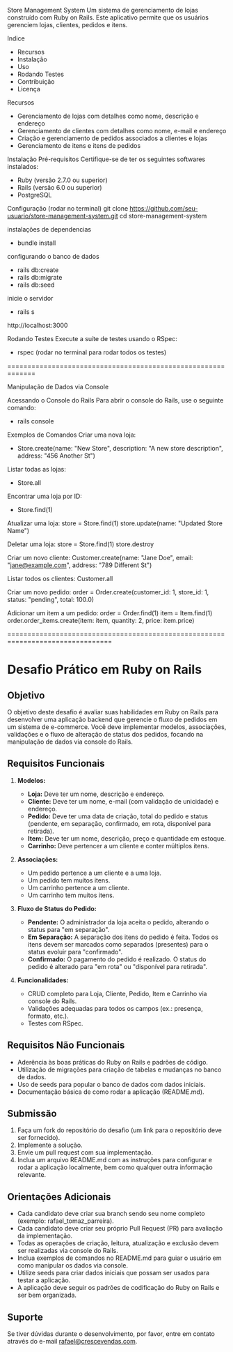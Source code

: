 Store Management System
Um sistema de gerenciamento de lojas construído com Ruby on Rails. Este aplicativo permite que os usuários gerenciem lojas, clientes, pedidos e itens.

Indice
 - Recursos
 - Instalação
 - Uso
 - Rodando Testes
 - Contribuição
 - Licença

 Recursos
 - Gerenciamento de lojas com detalhes como nome, descrição e endereço
 - Gerenciamento de clientes com detalhes como nome, e-mail e endereço
 - Criação e gerenciamento de pedidos associados a clientes e lojas
 - Gerenciamento de itens e itens de pedidos

 Instalação
 Pré-requisitos
 Certifique-se de ter os seguintes softwares instalados:

 - Ruby (versão 2.7.0 ou superior)
 - Rails (versão 6.0 ou superior)
 - PostgreSQL

 Configuração (rodar no terminal)
  git clone https://github.com/seu-usuario/store-management-system.git
  cd store-management-system

instalações de dependencias
  - bundle install

configurando o banco de dados

  - rails db:create
  - rails db:migrate
  - rails db:seed

inicie o servidor

 - rails s

http://localhost:3000

Rodando Testes
Execute a suíte de testes usando o RSpec:

 - rspec (rodar no terminal para rodar todos os testes)

=============================================================

 Manipulação de Dados via Console

 Acessando o Console do Rails
 Para abrir o console do Rails, use o seguinte comando:

  - rails console

 Exemplos de Comandos
 Criar uma nova loja:
  - Store.create(name: "New Store", description: "A new store description", address: "456 Another St")

 Listar todas as lojas:
  - Store.all

 Encontrar uma loja por ID:
  - Store.find(1)

 Atualizar uma loja:
  store = Store.find(1)
  store.update(name: "Updated Store Name")

 Deletar uma loja:
  store = Store.find(1)
  store.destroy

 Criar um novo cliente:
  Customer.create(name: "Jane Doe", email: "jane@example.com", address: "789 Different St")

 Listar todos os clientes:
  Customer.all

 Criar um novo pedido:
  order = Order.create(customer_id: 1, store_id: 1, status: "pending", total: 100.0)

 Adicionar um item a um pedido:
  order = Order.find(1)
  item = Item.find(1)
  order.order_items.create(item: item, quantity: 2, price: item.price)



================================================================================

# Desafio Prático em Ruby on Rails

## Objetivo
O objetivo deste desafio é avaliar suas habilidades em Ruby on Rails para desenvolver uma aplicação backend que gerencie o fluxo de pedidos em um sistema de e-commerce. Você deve implementar modelos, associações, validações e o fluxo de alteração de status dos pedidos, focando na manipulação de dados via console do Rails.

## Requisitos Funcionais
1. **Modelos:**
   - **Loja:** Deve ter um nome, descrição e endereço.
   - **Cliente:** Deve ter um nome, e-mail (com validação de unicidade) e endereço.
   - **Pedido:** Deve ter uma data de criação, total do pedido e status (pendente, em separação, confirmado, em rota, disponível para retirada).
   - **Item:** Deve ter um nome, descrição, preço e quantidade em estoque.
   - **Carrinho:** Deve pertencer a um cliente e conter múltiplos itens.

2. **Associações:**
   - Um pedido pertence a um cliente e a uma loja.
   - Um pedido tem muitos itens.
   - Um carrinho pertence a um cliente.
   - Um carrinho tem muitos itens.

3. **Fluxo de Status do Pedido:**
   - **Pendente:** O administrador da loja aceita o pedido, alterando o status para "em separação".
   - **Em Separação:** A separação dos itens do pedido é feita. Todos os itens devem ser marcados como separados (presentes) para o status evoluir para "confirmado".
   - **Confirmado:** O pagamento do pedido é realizado. O status do pedido é alterado para "em rota" ou "disponível para retirada".

4. **Funcionalidades:**
   - CRUD completo para Loja, Cliente, Pedido, Item e Carrinho via console do Rails.
   - Validações adequadas para todos os campos (ex.: presença, formato, etc.).
   - Testes com RSpec.

## Requisitos Não Funcionais
- Aderência às boas práticas do Ruby on Rails e padrões de código.
- Utilização de migrações para criação de tabelas e mudanças no banco de dados.
- Uso de seeds para popular o banco de dados com dados iniciais.
- Documentação básica de como rodar a aplicação (README.md).

## Submissão
1. Faça um fork do repositório do desafio (um link para o repositório deve ser fornecido).
2. Implemente a solução.
3. Envie um pull request com sua implementação.
4. Inclua um arquivo README.md com as instruções para configurar e rodar a aplicação localmente, bem como qualquer outra informação relevante.

## Orientações Adicionais
- Cada candidato deve criar sua branch sendo seu nome completo (exemplo: rafael_tomaz_parreira).
- Cada candidato deve criar seu próprio Pull Request (PR) para avaliação da implementação.
- Todas as operações de criação, leitura, atualização e exclusão devem ser realizadas via console do Rails.
- Inclua exemplos de comandos no README.md para guiar o usuário em como manipular os dados via console.
- Utilize seeds para criar dados iniciais que possam ser usados para testar a aplicação.
- A aplicação deve seguir os padrões de codificação do Ruby on Rails e ser bem organizada.

## Suporte
Se tiver dúvidas durante o desenvolvimento, por favor, entre em contato através do e-mail [rafael@crescevendas.com](mailto:rafael@crescevendas.com).
